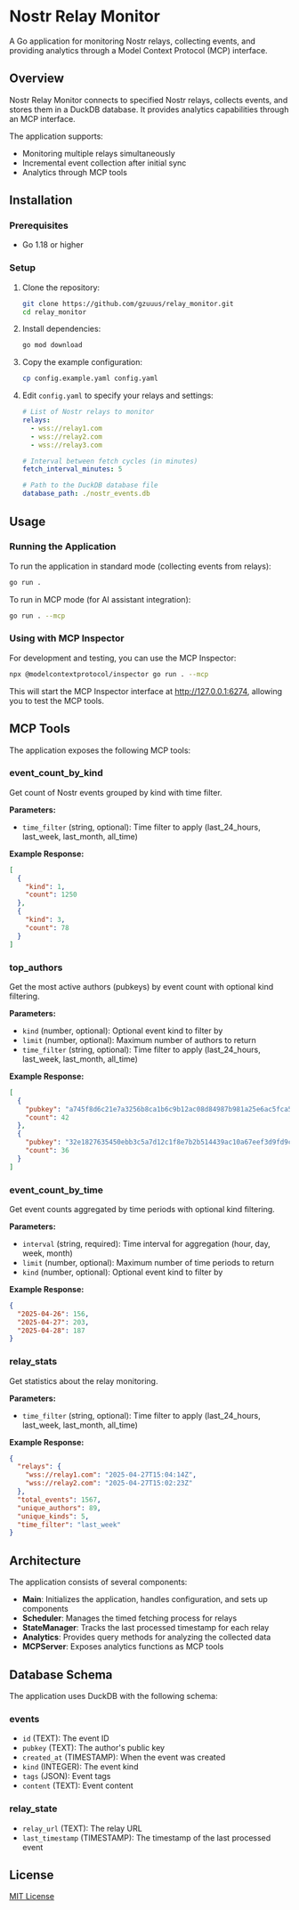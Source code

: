 # Nostr Relay Monitor

A Go application for monitoring Nostr relays, collecting events, and providing analytics through a Model Context Protocol (MCP) interface.

## Overview

Nostr Relay Monitor connects to specified Nostr relays, collects events, and stores them in a DuckDB database. It provides analytics capabilities through an MCP interface.

The application supports:
- Monitoring multiple relays simultaneously
- Incremental event collection after initial sync
- Analytics through MCP tools

## Installation

### Prerequisites

- Go 1.18 or higher

### Setup

1. Clone the repository:
   ```bash
   git clone https://github.com/gzuuus/relay_monitor.git
   cd relay_monitor
   ```

2. Install dependencies:
   ```bash
   go mod download
   ```

3. Copy the example configuration:
   ```bash
   cp config.example.yaml config.yaml
   ```

4. Edit `config.yaml` to specify your relays and settings:
   ```yaml
   # List of Nostr relays to monitor
   relays:
     - wss://relay1.com
     - wss://relay2.com
     - wss://relay3.com

   # Interval between fetch cycles (in minutes)
   fetch_interval_minutes: 5

   # Path to the DuckDB database file
   database_path: ./nostr_events.db
   ```

## Usage

### Running the Application

To run the application in standard mode (collecting events from relays):

```bash
go run .
```

To run in MCP mode (for AI assistant integration):

```bash
go run . --mcp
```

### Using with MCP Inspector

For development and testing, you can use the MCP Inspector:

```bash
npx @modelcontextprotocol/inspector go run . --mcp
```

This will start the MCP Inspector interface at http://127.0.0.1:6274, allowing you to test the MCP tools.

## MCP Tools

The application exposes the following MCP tools:

### event_count_by_kind

Get count of Nostr events grouped by kind with time filter.

**Parameters:**
- `time_filter` (string, optional): Time filter to apply (last_24_hours, last_week, last_month, all_time)

**Example Response:**
```json
[
  {
    "kind": 1,
    "count": 1250
  },
  {
    "kind": 3,
    "count": 78
  }
]
```

### top_authors

Get the most active authors (pubkeys) by event count with optional kind filtering.

**Parameters:**
- `kind` (number, optional): Optional event kind to filter by
- `limit` (number, optional): Maximum number of authors to return
- `time_filter` (string, optional): Time filter to apply (last_24_hours, last_week, last_month, all_time)

**Example Response:**
```json
[
  {
    "pubkey": "a745f8d6c21e7a3256b8ca1b6c9b12ac08d84987b981a25e6ac5fca55efee4b6",
    "count": 42
  },
  {
    "pubkey": "32e1827635450ebb3c5a7d12c1f8e7b2b514439ac10a67eef3d9fd9c5c68e245",
    "count": 36
  }
]
```

### event_count_by_time

Get event counts aggregated by time periods with optional kind filtering.

**Parameters:**
- `interval` (string, required): Time interval for aggregation (hour, day, week, month)
- `limit` (number, optional): Maximum number of time periods to return
- `kind` (number, optional): Optional event kind to filter by

**Example Response:**
```json
{
  "2025-04-26": 156,
  "2025-04-27": 203,
  "2025-04-28": 187
}
```

### relay_stats

Get statistics about the relay monitoring.

**Parameters:**
- `time_filter` (string, optional): Time filter to apply (last_24_hours, last_week, last_month, all_time)

**Example Response:**
```json
{
  "relays": {
    "wss://relay1.com": "2025-04-27T15:04:14Z",
    "wss://relay2.com": "2025-04-27T15:02:23Z"
  },
  "total_events": 1567,
  "unique_authors": 89,
  "unique_kinds": 5,
  "time_filter": "last_week"
}
```

## Architecture

The application consists of several components:

- **Main**: Initializes the application, handles configuration, and sets up components
- **Scheduler**: Manages the timed fetching process for relays
- **StateManager**: Tracks the last processed timestamp for each relay
- **Analytics**: Provides query methods for analyzing the collected data
- **MCPServer**: Exposes analytics functions as MCP tools

## Database Schema

The application uses DuckDB with the following schema:

### events
- `id` (TEXT): The event ID
- `pubkey` (TEXT): The author's public key
- `created_at` (TIMESTAMP): When the event was created
- `kind` (INTEGER): The event kind
- `tags` (JSON): Event tags
- `content` (TEXT): Event content

### relay_state
- `relay_url` (TEXT): The relay URL
- `last_timestamp` (TIMESTAMP): The timestamp of the last processed event

## License

[MIT License](LICENSE)
